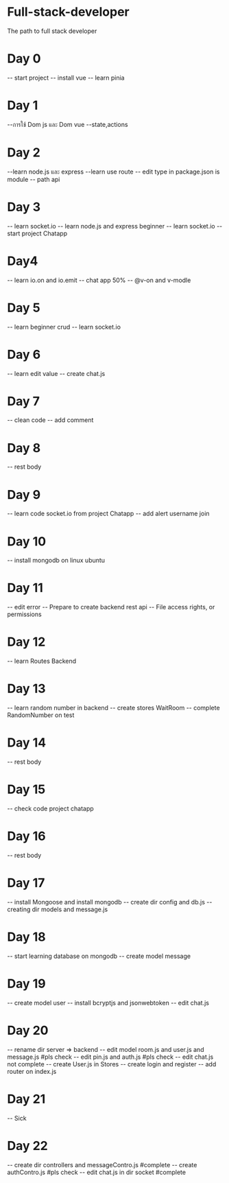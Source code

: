 # Full-stack-developer
The path to full stack developer

# Day 0
-- start project
-- install vue 
-- learn pinia

# Day 1
--การใช้ Dom js และ Dom vue
--state,actions 

# Day 2 
--learn node.js และ express
--learn use route
-- edit type in package.json is module
-- path api

# Day 3
-- learn socket.io 
-- learn node.js and express beginner
-- learn socket.io
-- start project Chatapp

# Day4
-- learn io.on and io.emit
-- chat app 50%
-- @v-on and v-modle

# Day 5
-- learn beginner crud
-- learn socket.io 

# Day 6
-- learn edit value
-- create chat.js

# Day 7 
-- clean code
-- add comment

# Day 8
-- rest body

# Day 9
-- learn code socket.io from project Chatapp
-- add alert username join

# Day 10 
-- install mongodb on linux ubuntu

# Day 11
--  edit error 
-- Prepare to create backend rest api 
-- File access rights, or permissions

# Day 12
-- learn Routes Backend 

# Day 13
-- learn random number in backend
-- create stores WaitRoom
-- complete RandomNumber on test

# Day 14
-- rest body

# Day 15
-- check code project chatapp

# Day 16
-- rest body

# Day 17
-- install Mongoose and install mongodb
-- create dir config and db.js
-- creating dir models and message.js

# Day 18
-- start learning database on mongodb 
-- create model message

# Day 19 
-- create model user 
-- install bcryptjs and jsonwebtoken
-- edit chat.js

# Day 20
-- rename dir server => backend
-- edit model room.js and user.js and message.js #pls check
-- edit pin.js and auth.js #pls check
-- edit chat.js not complete 
-- create User.js in Stores 
-- create login and register
-- add router on index.js

# Day 21
-- Sick

# Day 22
-- create dir controllers and messageContro.js #complete
-- create authContro.js #pls check
-- edit chat.js in dir socket #complete